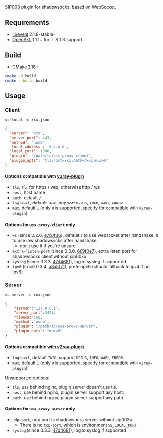 SIP003 plugin for shadowsocks, based on WebSocket.

## Requirements

- [libevent](https://github.com/libevent/libevent) 2.1.8-stable+
- [OpenSSL](https://github.com/openssl/openssl) 1.1.1+ for TLS 1.3 support

## Build

- [CMake](https://cmake.org/) 3.16+

```bash
cmake -B build
cmake --build build
```

## Usage

### Client

`ss-local -c xxx.json`

```json
{
  "server": "xxx",
  "server_port": 443,
  "method": "none",
  "local_address": "0.0.0.0",
  "local_port": 1080,
  "plugin": "/path/to/wss-proxy-client",
  "plugin_opts": "tls;host=xxx;path=/xxx;mux=0"
}
```

#### Options compatible with [v2ray-plugin](https://github.com/shadowsocks/v2ray-plugin/)
- `tls`, `tls` for https / wss, otherwise http / ws
- `host`, host name
- `path`, default `/`
- `loglevel`, default `INFO`, support `DEBUG`, `INFO`, `WARN`, `ERROR`
- `mux`, default `1` (only `0` is supported, specify for compatible with `v2ray-plugin`)

#### Options for `wss-proxy-client` only
- `ws` (since 0.2.6, [e7b7f36](https://github.com/brevent/wss-proxy/commit/e7b7f36)), default `1` to use websocket after handshake, `0` to use raw shadowsocks after handshake
  - don't use it if you're unsure
- `extra-listen-port` (since 0.3.0, [689f0e7](https://github.com/brevent/wss-proxy/commit/689f0e7)), extra listen port for shadowsocks client without sip003u
- `syslog` (since 0.3.3, [47d4681](https://github.com/brevent/wss-proxy/commit/47d4681)), log to syslog if supported
- `ipv6` (since 0.3.4, [a8b5f71](https://github.com/brevent/wss-proxy/commit/a8b5f71)), prefer ipv6 (should fallback to ipv4 if no ipv6)

### Server

`ss-server -c xxx.json`

```json
{
    "server":"127.0.0.1",
    "server_port":3448,
    "timeout":60,
    "method":"none",
    "plugin": "/path/to/wss-proxy-server",
    "plugin_opts": "mux=0"
}
```

#### Options compatible with [v2ray-plugin](https://github.com/shadowsocks/v2ray-plugin/)
- `loglevel`, default `INFO`, support `DEBUG`, `INFO`, `WARN`, `ERROR`
- `mux`, default `1` (only `0` is supported, specify for compatible with `v2ray-plugin`)

Unsupported options:
- `tls`, use behind nginx, plugin server doesn't use tls.
- `host`, use behind nginx, plugin server support any host.
- `path`, use behind nginx, plugin server support any path.

#### Options for `wss-proxy-server` only
- `udp-port`, udp port to shadowsocks server without sip003u
  - There is no `tcp-port`, which is environment `SS_LOCAL_PORT`.
- `syslog` (since 0.3.3, [47d4681](https://github.com/brevent/wss-proxy/commit/47d4681)), log to syslog if supported
